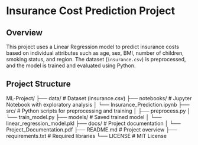 # Insurance Cost Prediction Project

## Overview
This project uses a Linear Regression model to predict insurance costs based on individual attributes such as age, sex, BMI, number of children, smoking status, and region. The dataset (`insurance.csv`) is preprocessed, and the model is trained and evaluated using Python.

## Project Structure
ML-Project/
├── data/                   # Dataset (insurance.csv)
├── notebooks/              # Jupyter Notebook with exploratory analysis
│   └── Insurance_Prediction.ipynb
├── src/                    # Python scripts for preprocessing and training
│   ├── preprocess.py
│   └── train_model.py
├── models/                 # Saved trained model
│   └── linear_regression_model.pkl
├── docs/                   # Project documentation
│   └── Project_Documentation.pdf
├── README.md               # Project overview
├── requirements.txt        # Required libraries
└── LICENSE                 # MIT License